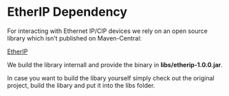 # EtherIP Dependency

For interacting with Ethernet IP/CIP devices we rely on an open source library which isn't published on Maven-Central:

[EtherIP](https://github.com/ornl-epics/etherip/)

We build the library internall and provide the binary in **libs/etherip-1.0.0.jar**.

In case you want to build the libary yourself simply check out the original project, build the libary and put it into 
the libs folder.

